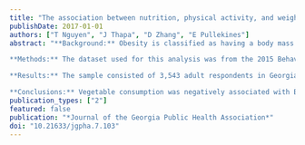 ```yaml
---
title: "The association between nutrition, physical activity, and weight status among adults in georgia"
publishDate: 2017-01-01
authors: ["T Nguyen", "J Thapa", "D Zhang", "E Pullekines"]
abstract: "**Background:** Obesity is classified as having a body mass index (BMI) greater than 30 and is associated with higher risks of type 2 diabetes, coronary heart diseases, hypertension, and other adverse health outcomes. In 2015, the prevalence of self-reported obesity among adults in Georgia was 30.7. The present study focused on how, in 2015, lifestyle factors, specifically nutrition and physical activity levels, related with weight status in Georgia.

**Methods:** The dataset used for this analysis was from the 2015 Behavioral Risk Factor Surveillance System. The association between weight status (as measured by BMI) and nutrition and physical activity levels was examined by use of linear regressions, controlling for socio-demographic variables.

**Results:** The sample consisted of 3,543 adult respondents in Georgia, of whom 2,285 (64.5%) were overweight or obese. Regarding the variables assessing nutrition, vegetable consumption had a significant association with weight status: one unit increase in consumption of vegetables decreased BMI by 0.009 (p=0.039).

**Conclusions:** Vegetable consumption was negatively associated with BMI. Future research should examine, with more robust measures, the relationship between physical activity levels and weight status and determine how other lifestyle factors relate to weight status. This will become increasingly relevant, as the rates for obesity in Georgia and the United States continue to trend upward."
publication_types: ["2"]
featured: false
publication: "*Journal of the Georgia Public Health Association*"
doi: "10.21633/jgpha.7.103"
---
```

